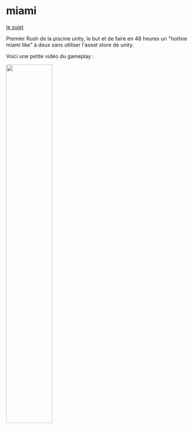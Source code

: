 
# miami

[le sujet ](https://github.com/jchenaud/Pisine-unity/blob/main/sujets/rush00/rush00.fr.pdf)

Premier Rush de la piscine unity, le but et de faire en 48 heures un "hotline miami like" à deux sans utiliser l'asset store de unity.

 Voici une petite vidéo du gameplay :
 
 [<img src="https://img.youtube.com/vi/Ivx3kfwrWXE/maxresdefault.jpg" width="50%">](https://youtu.be/Ivx3kfwrWXE)



